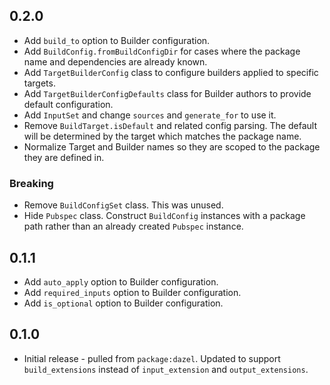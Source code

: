## 0.2.0

- Add `build_to` option to Builder configuration.
- Add `BuildConfig.fromBuildConfigDir` for cases where the package name and
  dependencies are already known.
- Add `TargetBuilderConfig` class to configure builders applied to specific
  targets.
- Add `TargetBuilderConfigDefaults` class for Builder authors to provide default
  configuration.
- Add `InputSet` and change `sources` and `generate_for` to use it.
- Remove `BuildTarget.isDefault` and related config parsing. The default will be
  determined by the target which matches the package name.
- Normalize Target and Builder names so they are scoped to the package they are
  defined in.

### Breaking

- Remove `BuildConfigSet` class. This was unused.
- Hide `Pubspec` class. Construct `BuildConfig` instances with a package path
  rather than an already created `Pubspec` instance.

## 0.1.1

- Add `auto_apply` option to Builder configuration.
- Add `required_inputs` option to Builder configuration.
- Add `is_optional` option to Builder configuration.

## 0.1.0

- Initial release - pulled from `package:dazel`. Updated to support
  `build_extensions` instead of `input_extension` and `output_extensions`.
